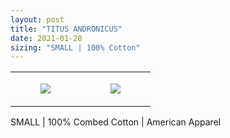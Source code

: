 ```yaml
---
layout: post
title: "TITUS ANDRONICUS"
date: 2021-01-28
sizing: "SMALL | 100% Cotton"
---
```




<table style="width:100%;"><tr><td style="vertical-align:top;">
      <figure class="tmblr-full" data-orig-height="2048" data-orig-width="1365" data-orig-src="https://concertshirts.netlify.app/shirts/0194/0194-01.jpg"><img src="https://64.media.tumblr.com/26d5bcf085b5915011f27810b1de69be/4013858b248fde1c-ff/s540x810/91e2f3ce1ebe03820c89420a313c6cdac90d16ea.jpg" data-orig-height="2048" data-orig-width="1365" data-orig-src="https://concertshirts.netlify.app/shirts/0194/0194-01.jpg"/></figure></td>
    <td style="vertical-align:top;">
      <figure class="tmblr-full" data-orig-height="2048" data-orig-width="1365" data-orig-src="https://concertshirts.netlify.app/shirts/0194/0194-02.jpg"><img src="https://64.media.tumblr.com/bbd03e7514e5566c0889e10449809168/4013858b248fde1c-00/s540x810/7273133dbcdeebb7795f0f455aa888fb8858ec02.jpg" data-orig-height="2048" data-orig-width="1365" data-orig-src="https://concertshirts.netlify.app/shirts/0194/0194-02.jpg"/></figure></td>
  </tr></table><p>
  SMALL | 100% Combed Cotton | American Apparel
</p>
